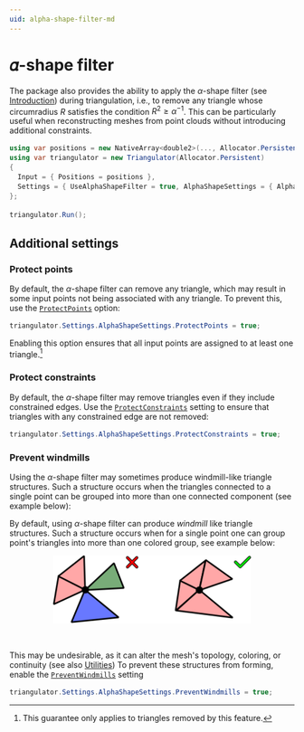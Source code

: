 ```yaml
---
uid: alpha-shape-filter-md
---
```


# 𝛼-shape filter <!-- LaTeX not supported in "card title" -->

The package also provides the ability to apply the $\alpha$-shape filter (see [Introduction]) during triangulation, i.e., to remove any triangle whose circumradius $R$ satisfies the condition $R^2 \ge \alpha^{-1}$.
This can be particularly useful when reconstructing meshes from point clouds without introducing additional constraints.

```csharp
using var positions = new NativeArray<double2>(..., Allocator.Persistent);
using var triangulator = new Triangulator(Allocator.Persistent)
{
  Input = { Positions = positions },
  Settings = { UseAlphaShapeFilter = true, AlphaShapeSettings = { Alpha = 0.1f, ... }},
};

triangulator.Run();
```

## Additional settings

### Protect points

By default, the $\alpha$-shape filter can remove any triangle, which may result in some input points not being associated with any triangle.
To prevent this, use the [`ProtectPoints`][protect-points] option:

```csharp
triangulator.Settings.AlphaShapeSettings.ProtectPoints = true;
```

Enabling this option ensures that all input points are assigned to at least one triangle.[^1]

### Protect constraints

By default, the $\alpha$-shape filter may remove triangles even if they include constrained edges.
Use the [`ProtectConstraints`][protect-constraints] setting to ensure that triangles with any constrained edge are not removed:

```csharp
triangulator.Settings.AlphaShapeSettings.ProtectConstraints = true;
```

### Prevent windmills

Using the $\alpha$-shape filter may sometimes produce windmill-like triangle structures.
Such a structure occurs when the triangles connected to a single point can be grouped into more than one connected component (see example below):

By default, using $\alpha$-shape filter can produce *windmill* like triangle structures.
Such a structure occurs when for a single point one can group point's triangles into more than one colored group, see example below:

<p align="center"><img src="../../images/alpha-shape-windmill.svg" width="350"/></p>
<br>

This may be undesirable, as it can alter the mesh's topology, coloring, or continuity (see also [Utilities])
To prevent these structures from forming, enable the [`PreventWindmills`][prevent-windmills] setting

```csharp
triangulator.Settings.AlphaShapeSettings.PreventWindmills = true;
```

[^1]: This guarantee only applies to triangles removed by this feature.

[Introduction]: xref:introduction-md#-shape-filter
[Utilities]: xref:utilities-md#generatetrianglecolors

[protect-points]: xref:andywiecko.BurstTriangulator.AlphaShapeSettings.ProtectPoints
[protect-constraints]: xref:andywiecko.BurstTriangulator.AlphaShapeSettings.ProtectConstraints
[prevent-windmills]: xref:andywiecko.BurstTriangulator.AlphaShapeSettings.PreventWindmills
